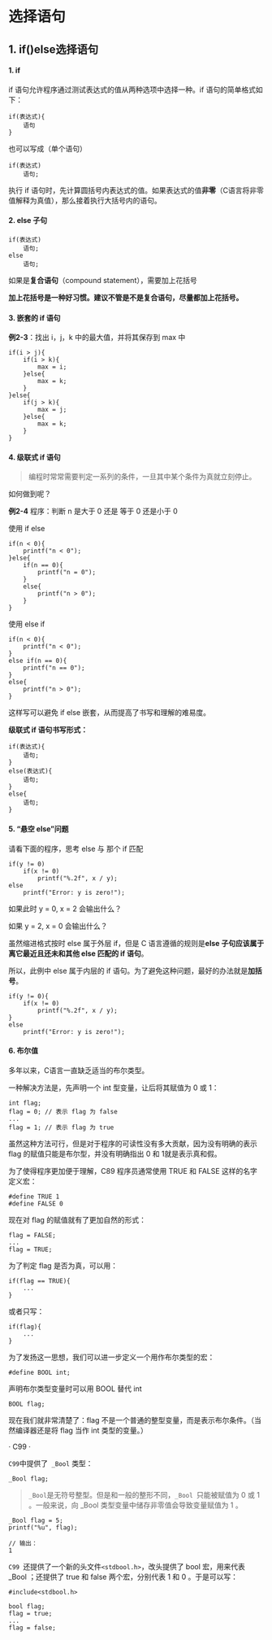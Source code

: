 # 选择语句

## 1. if()else选择语句

#### 1. if

if 语句允许程序通过测试表达式的值从两种选项中选择一种。if 语句的简单格式如下：

```
if(表达式){
    语句
}
```

也可以写成（单个语句）

```
if(表达式)
    语句;
```

执行 if 语句时，先计算圆括号内表达式的值。如果表达式的值**非零**（C语言将非零值解释为真值），那么接着执行大括号内的语句。

#### 2. else 子句

```
if(表达式)
    语句;
else 
    语句;
```

如果是**复合语句**（compound statement），需要加上花括号

**加上花括号是一种好习惯。建议不管是不是复合语句，尽量都加上花括号。**

#### 3. 嵌套的 if 语句

**例2-3**：找出 i，j，k 中的最大值，并将其保存到 max 中

```
if(i > j){
    if(i > k){
        max = i;
    }else{
        max = k;
    }
}else{
    if(j > k){
        max = j;
    }else{
        max = k;
    }
}
```

#### 4. 级联式 if 语句

> 编程时常常需要判定一系列的条件，一旦其中某个条件为真就立刻停止。

如何做到呢？

**例2-4** 程序：判断 n 是大于 0 还是 等于 0 还是小于 0

使用 if else

```
if(n < 0){
    printf("n < 0");
}else{
    if(n == 0){
        printf("n = 0");
    }
    else{
        printf("n > 0");
    }
}
```



使用 else if

```
if(n < 0){
    printf("n < 0");
}
else if(n == 0){
    printf("n == 0");
}
else{
    printf("n > 0");
}
```

这样写可以避免 if else 嵌套，从而提高了书写和理解的难易度。

**级联式 if 语句书写形式：**

```
if(表达式){
 	语句;   
}
else(表达式){
    语句;
}
else{
    语句;
}
```

#### 5. “悬空 else”问题

请看下面的程序，思考 else 与 那个 if 匹配

```
if(y != 0)
    if(x != 0)
        printf("%.2f", x / y);
else
    printf("Error: y is zero!");
```

如果此时 y = 0, x = 2 会输出什么？

如果 y = 2, x = 0 会输出什么？

虽然缩进格式按时 else 属于外层 if，但是 C 语言遵循的规则是**else 子句应该属于离它最近且还未和其他 else 匹配的 if 语句**。

所以，此例中 else 属于内层的 if 语句。为了避免这种问题，最好的办法就是**加括号**。

```
if(y != 0){
    if(x != 0)
        printf("%.2f", x / y);
}
else
    printf("Error: y is zero!");
```

#### 6. 布尔值

多年以来，C语言一直缺乏适当的布尔类型。

一种解决方法是，先声明一个 int 型变量，让后将其赋值为 0 或 1：

```
int flag;
flag = 0; // 表示 flag 为 false
...
flag = 1; // 表示 flag 为 true 
```

虽然这种方法可行，但是对于程序的可读性没有多大贡献，因为没有明确的表示 flag 的赋值只能是布尔型，并没有明确指出 0 和 1就是表示真和假。

为了使得程序更加便于理解，C89 程序员通常使用 TRUE 和 FALSE 这样的名字定义宏：

```
#define TRUE 1
#define FALSE 0
```

现在对 flag 的赋值就有了更加自然的形式：

```
flag = FALSE;
...
flag = TRUE;
```

为了判定 flag 是否为真，可以用：

```
if(flag == TRUE){
    ...
}
```

或者只写：

```
if(flag){
    ...
}
```

为了发扬这一思想，我们可以进一步定义一个用作布尔类型的宏：

```
#define BOOL int;
```

声明布尔类型变量时可以用 BOOL 替代 int

```
BOOL flag;
```

现在我们就非常清楚了：flag 不是一个普通的整型变量，而是表示布尔条件。（当然编译器还是将 flag 当作 int 类型的变量。）

· C99 · 

`C99`中提供了` _Bool` 类型：

```
_Bool flag;
```



> `_Bool`是无符号整型。但是和一般的整形不同，`_Bool `只能被赋值为 0 或 1 。一般来说，向 _Bool 类型变量中储存非零值会导致变量赋值为 1 。

```
_Bool flag = 5;
printf("%u", flag);

// 输出：
1
```

`C99 `还提供了一个新的头文件`<stdbool.h>`，改头提供了 bool 宏，用来代表 _Bool ；还提供了 true 和 false 两个宏，分别代表 1 和 0 。于是可以写：

```
#include<stdbool.h>

bool flag;
flag = true;
...
flag = false;
```